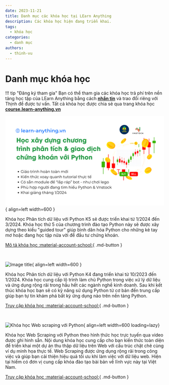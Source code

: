 ```yaml
---
date: 2023-11-21
title: Danh mục các khóa học tại LEarn Anything
description: Các khóa học hiện đang triển khai.
tags:
  - khóa học
categories:
  - danh mục
authors:
  - thinh-vu
---
```



# Danh mục khóa học

!!! tip "Đăng ký tham gia"
	Bạn có thể tham gia các khóa học trả phí trên nền tảng học tập của LEarn Anything bằng cách **[nhắn tin](https://www.messenger.com/t/mr.thinh.ueh)** và trao đổi riêng với Thịnh để được tư vấn. Tất cả khóa học được chia sẻ qua trang khóa học **[course.learn-anything.vn](http://course.learn-anything.vn/)**

<div class="result" markdown>

![Image title](../assets/images/python_course_5_build_your_own_trading_bot_from_scratch.png){ align=left width=600 }

Khóa học Phân tích dữ liệu với Python K5 sẽ được triển khai từ 1/2024 đến 3/2024. Khóa học thứ 5 của chương trình đào tạo Python này sẽ được xây dựng theo kiểu "guided tour" giúp bình dân hóa Python cho những kẻ tay mơ hoặc đang học tập nửa vời để đầu tư chứng khoán.

[Mô tả khóa học :material-account-school:](https://docs.vnstock.site/course/#khoa-hoc-ang-trien-khai){ .md-button }

</div>

<!-- Adding a break for separation -->
<br clear="all"/>
<div class="result" markdown>

![Image title](https://course.learn-anything.vn/wp-content/uploads/2023/10/phan-tich-du-lieu-voi-python-4.png){ align=left width=600 }

Khóa học Phân tích dữ liệu với Python K4 đang triển khai từ 10/2023 đến 1/2024. Khóa học cung cấp lộ trình làm chủ Python trong việc xử lý dữ liệu và ứng dụng rộng rãi trong hầu hết các ngành nghề kinh doanh. Sau khi kết thúc khóa học bạn sẽ có kỹ năng sử dụng Python từ cơ bản đến trung cấp giúp bạn tự tin khám phá bất kỳ ứng dụng nào trên nền tảng Python.

[Truy cập khóa học :material-account-school:](https://course.learn-anything.vn/course/phan-tich-du-lieu-voi-python-khoa-4/){ .md-button }

</div>

<!-- Adding a break for separation -->
<br clear="all"/>


<div class="result" markdown>

![Khóa học Web scraping với Python](https://course.learn-anything.vn/wp-content/uploads/2023/10/khoa-hoc-python-web-scraping.png){ align=left width=600 loading=lazy}

Khóa học Web Scraping với Python theo hình thức học trực tuyến qua video được ghi hình sẵn. Nội dung khóa học cung cấp cho bạn kiến thức toàn diện để triển khai một dự án thu thập dữ liệu trên Web với cấu trúc chặt chẽ cùng ví dụ minh họa thực tế. Web Scraping được ứng dụng rộng rãi trong công việc và giúp bạn cải thiện hiệu quả tối ưu khi làm việc với dữ liệu web. Hiện tại hiếm có đơn vị cung cấp khóa đào tạo bài bản về lĩnh vực này tại Việt Nam.

[Truy cập khóa học :material-account-school:](https://course.learn-anything.vn/course/python-web-scraping-thu-thap-du-lieu-web/){ .md-button }

</div>

